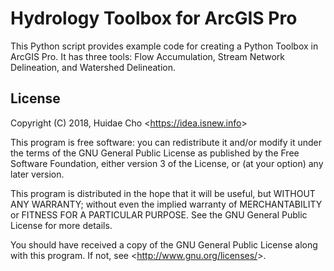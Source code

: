 # Hydrology Toolbox for ArcGIS Pro

This Python script provides example code for creating a Python Toolbox in
ArcGIS Pro. It has three tools: Flow Accumulation, Stream Network Delineation,
and Watershed Delineation.

## License

Copyright (C) 2018, Huidae Cho <<https://idea.isnew.info>>

This program is free software: you can redistribute it and/or modify
it under the terms of the GNU General Public License as published by
the Free Software Foundation, either version 3 of the License, or
(at your option) any later version.

This program is distributed in the hope that it will be useful,
but WITHOUT ANY WARRANTY; without even the implied warranty of
MERCHANTABILITY or FITNESS FOR A PARTICULAR PURPOSE.  See the
GNU General Public License for more details.

You should have received a copy of the GNU General Public License
along with this program.  If not, see <<http://www.gnu.org/licenses/>>.
